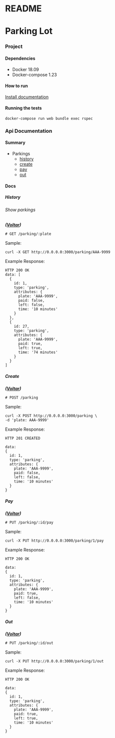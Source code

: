 # README

# Parking Lot

### Project

#### Dependencies

- Docker 18.09
- Docker-compose 1.23

#### How to run

[Install documentation](INSTALL.md)

#### Running the tests

```
docker-compose run web bundle exec rspec
```

### Api Documentation

#### Summary

- Parkings
  - [history](#history)
  - [create](#create)
  - [pay](#pay)
  - [out](#out)

#### Docs

##### History
###### Show parkings
**_([Voltar](#summary))_**

```
# GET /parking/:plate
```

Sample:

```
curl -X GET http://0.0.0.0:3000/parking/AAA-9999
```

Example Response:

```
HTTP 200 OK
data: [
  {
    id: 1,
    type: 'parking',
    attributes: {
      plate: 'AAA-9999',
      paid: false,
      left: false,
      time: '10 minutes'
    }
  },
  {
    id: 27,
    type: 'parking',
    attributes: {
      plate: 'AAA-9999',
      paid: true,
      left: true,
      time: '74 minutes'
    }
  }
]
```

##### Create
**_([Voltar](#summary))_**

```
# POST /parking
```

Sample:

```
curl -X POST http://0.0.0.0:3000/parking \
-d 'plate: AAA-9999'

```

Example Response:

```
HTTP 201 CREATED

data:
{
  id: 1,
  type: 'parking',
  attributes: {
    plate: 'AAA-9999',
    paid: false,
    left: false,
    time: '10 minutes'
  }
}
```

##### Pay
**_([Voltar](#summary))_**

```
# PUT /parking/:id/pay
```

Sample:

```
curl -X PUT http://0.0.0.0:3000/parking/1/pay
```

Example Response:

```
HTTP 200 OK

data:
{
  id: 1,
  type: 'parking',
  attributes: {
    plate: 'AAA-9999',
    paid: true,
    left: false,
    time: '10 minutes'
  }
}
```

##### Out
**_([Voltar](#summary))_**

```
# PUT /parking/:id/out
```

Sample:

```
curl -X PUT http://0.0.0.0:3000/parking/1/out
```

Example Response:

```
HTTP 200 OK

data:
{
  id: 1,
  type: 'parking',
  attributes: {
    plate: 'AAA-9999',
    paid: true,
    left: true,
    time: '10 minutes'
  }
}
```

